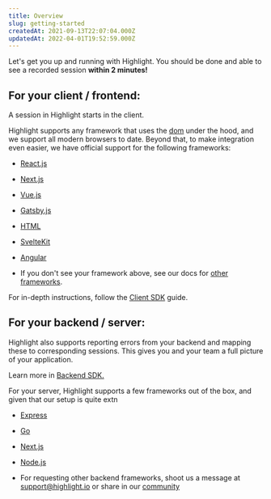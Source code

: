 ```yaml
---
title: Overview
slug: getting-started
createdAt: 2021-09-13T22:07:04.000Z
updatedAt: 2022-04-01T19:52:59.000Z
---
```


Let's get you up and running with Highlight. You should be done and able to see a recorded session **within 2 minutes!**
## For your client / frontend:

A session in Highlight starts in the client. 

Highlight supports any framework that uses the [dom](https://www.w3schools.com/js/js_htmldom.asp) under the hood, and we support all modern browsers to date. Beyond that, to make integration even easier, we have official support for the following frameworks:

-   [React.js](/getting-started/client-sdk/reactjs)

-   [Next.js](/getting-started/client-sdk/nextjs)

-   [Vue.js](/getting-started/client-sdk/vuejs)

-   [Gatsby.js](/getting-started/client-sdk/gatsbyjs)

-   [HTML](/getting-started/client-sdk/html)

-   [SvelteKit](/getting-started/client-sdk/sveltekit)

-   [Angular](/getting-started/client-sdk/angular)

-   If you don't see your framework above, see our docs for [other frameworks](/getting-started/client-sdk/other).

For in-depth instructions, follow the [Client SDK](/getting-started/client-sdk) guide.

## For your backend / server:

Highlight also supports reporting errors from your backend and mapping these to corresponding sessions. This gives you and your team a full picture of your application. 

Learn more in [Backend SDK.](/getting-started/backend-sdk)

For your server, Highlight supports a few frameworks out of the box, and given that our setup is quite extn

-   [Express](/getting-started/backend-sdk/express)

-   [Go](/getting-started/backend-sdk/express)

-   [Next.js](/getting-started/backend-sdk/express)

-   [Node.js](/getting-started/client-sdk/nextjs)

-   For requesting other backend frameworks, shoot us a message at [support@highlight.io](mailto:support@highlight.io) or share in our [community](https://discord.gg/yxaXEAqgwN)
